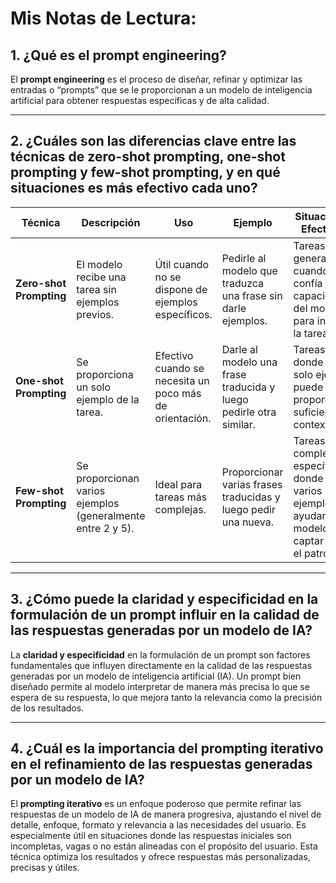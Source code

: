 # Mis Notas de Lectura:

## 1. ¿Qué es el prompt engineering?

El **prompt engineering** es el proceso de diseñar, refinar y optimizar las entradas o “prompts” que se le proporcionan a un modelo de inteligencia artificial para obtener respuestas específicas y de alta calidad.

---

## 2. ¿Cuáles son las diferencias clave entre las técnicas de zero-shot prompting, one-shot prompting y few-shot prompting, y en qué situaciones es más efectivo cada uno?

| **Técnica**            | **Descripción**                                                                                      | **Uso**                                                   | **Ejemplo**                                                   | **Situaciones Efectivas**                                                                           |
|------------------------|------------------------------------------------------------------------------------------------------|-----------------------------------------------------------|----------------------------------------------------------------|-----------------------------------------------------------------------------------------------------|
| **Zero-shot Prompting** | El modelo recibe una tarea sin ejemplos previos.                                                     | Útil cuando no se dispone de ejemplos específicos.         | Pedirle al modelo que traduzca una frase sin darle ejemplos.    | Tareas generales o cuando se confía en la capacidad del modelo para inferir la tarea.               |
| **One-shot Prompting**  | Se proporciona un solo ejemplo de la tarea.                                                         | Efectivo cuando se necesita un poco más de orientación.    | Darle al modelo una frase traducida y luego pedirle otra similar. | Tareas donde un solo ejemplo puede proporcionar suficiente contexto.                                |
| **Few-shot Prompting**  | Se proporcionan varios ejemplos (generalmente entre 2 y 5).                                          | Ideal para tareas más complejas.                           | Proporcionar varias frases traducidas y luego pedir una nueva.   | Tareas complejas o específicas donde varios ejemplos ayudan al modelo a captar mejor el patrón.      |

---

## 3. ¿Cómo puede la claridad y especificidad en la formulación de un prompt influir en la calidad de las respuestas generadas por un modelo de IA?

La **claridad y especificidad** en la formulación de un prompt son factores fundamentales que influyen directamente en la calidad de las respuestas generadas por un modelo de inteligencia artificial (IA). Un prompt bien diseñado permite al modelo interpretar de manera más precisa lo que se espera de su respuesta, lo que mejora tanto la relevancia como la precisión de los resultados.

---

## 4. ¿Cuál es la importancia del prompting iterativo en el refinamiento de las respuestas generadas por un modelo de IA?

El **prompting iterativo** es un enfoque poderoso que permite refinar las respuestas de un modelo de IA de manera progresiva, ajustando el nivel de detalle, enfoque, formato y relevancia a las necesidades del usuario. Es especialmente útil en situaciones donde las respuestas iniciales son incompletas, vagas o no están alineadas con el propósito del usuario. Esta técnica optimiza los resultados y ofrece respuestas más personalizadas, precisas y útiles.
